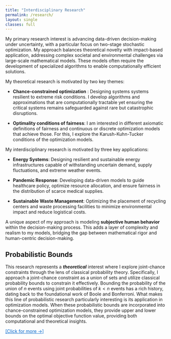 ```yaml
---
title: "Interdisciplinary Research"
permalink: /research/
layout: single
classes: full
---
```


My primary research interest is advancing data-driven decision-making under uncertainty, with a particular focus on two-stage stochastic optimization. My approach balances theoretical novelty with impact-based application, addressing complex societal and environmental challenges via large-scale mathematical models. These models often require the development of specialized algorithms to enable computationally efficient solutions. 

My theoretical research is motivated by two key themes:

- **Chance-constrained optimization** : Designing systems systems resilient to extreme risk conditions. I develop algorithms and approximations that are computationally tractable yet ensuring the critical systems remains safeguarded against rare but catastrophic disruptions. 

- **Optimality conditions of fairness**: I am interested in different axiomatic definitions of fairness and continuous or discrete optimization models that achieve those. For this, I explore the Karush-Kuhn-Tucker conditions of the optimization models.

My interdisciplinary research is motivated by three key applications:

- **Energy Systems**: Designing resilient and sustainable energy infrastructures capable of withstanding uncertain demand, supply fluctuations, and extreme weather events.

- **Pandemic Response**: Developing data-driven models to guide healthcare policy, optimize resource allocation, and ensure fairness in the distribution of scarce medical supplies.

- **Sustainable Waste Management**: Optimizing the placement of recycling centers and waste processing facilities to minimize environmental impact and reduce logistical costs.

A unique aspect of my approach is modeling **subjective human behavior** within the decision-making process. This adds a layer of complexity and realism to my models, bridging the gap between mathematical rigor and human-centric decision-making. 

## Probabilistic Bounds

This research represents a ***theoretical*** interest where I explore joint-chance constraints through the lens of classical probability theory. Specifically, I approach a joint-chance constraint as a union of sets and utilize classical probability bounds to constrain it effectively. Bounding the probability of the union of $n$ events using joint probabilities of $k < n$ events has a rich history, dating back to the foundational work of Boole and Bonferroni. What makes this line of probabilistic research particularly interesting is its application in optimization models. When these probabilistic bounds are incorporated into chance-constrained optimization models, they provide upper and lower bounds on the optimal objective function value, providing both computational and theoretical insights.  

<a href="#" onclick="this.nextElementSibling.style.display='block';this.style.display='none';return false;" style="color: #0066cc; text-decoration: underline; cursor: pointer;">[Click for more →]</a>

<div style="display:none; margin-top: 0.5em;">
This interest originated during my PhD studies and matured further following my first major grant as a Principal Investigator during my position at Sandia National Labs, US (2018). The grant from the US Department of Energy supported significant advancements in this domain, culminating in two publications: [here](https://link.springer.com/article/10.1007/s11590-019-01387-z) and a follow-up [here](https://link.springer.com/article/10.1007/s11590-020-01592-1). Currently, this work is being extended collaboratively with my PhD student, focusing on deeper theoretical insights and broader applications. 
</div>
